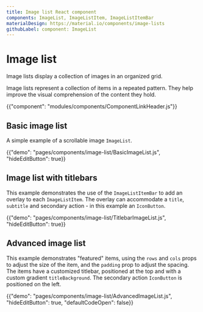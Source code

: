 ```yaml
---
title: Image list React component
components: ImageList, ImageListItem, ImageListItemBar
materialDesign: https://material.io/components/image-lists
githubLabel: component: ImageList
---
```


# Image list

<p class="description">Image lists display a collection of images in an organized grid.</p>

Image lists represent a collection of items in a repeated pattern. They help improve the visual comprehension of the content they hold.

{{"component": "modules/components/ComponentLinkHeader.js"}}

## Basic image list

A simple example of a scrollable image `ImageList`.

{{"demo": "pages/components/image-list/BasicImageList.js", "hideEditButton": true}}

## Image list with titlebars

This example demonstrates the use of the `ImageListItemBar` to add an overlay to each `ImageListItem`.
The overlay can accommodate a `title`, `subtitle` and secondary action - in this example an `IconButton`.

{{"demo": "pages/components/image-list/TitlebarImageList.js", "hideEditButton": true}}

## Advanced image list

This example demonstrates "featured" items, using the `rows` and `cols` props to adjust the size of the item, and the `padding` prop to adjust the spacing.
The items have a customized titlebar, positioned at the top and with a custom gradient `titleBackground`.
The secondary action `IconButton` is positioned on the left.

{{"demo": "pages/components/image-list/AdvancedImageList.js", "hideEditButton": true, "defaultCodeOpen": false}}
